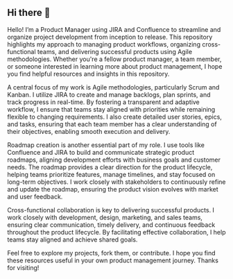## Hi there 👋

Hello! I’m a Product Manager using JIRA and Confluence to streamline and organize project development from inception to release. This repository highlights my approach to managing product workflows, organizing cross-functional teams, and delivering successful products using Agile methodologies. Whether you're a fellow product manager, a team member, or someone interested in learning more about product management, I hope you find helpful resources and insights in this repository.

A central focus of my work is Agile methodologies, particularly Scrum and Kanban. I utilize JIRA to create and manage backlogs, plan sprints, and track progress in real-time. By fostering a transparent and adaptive workflow, I ensure that teams stay aligned with priorities while remaining flexible to changing requirements. I also create detailed user stories, epics, and tasks, ensuring that each team member has a clear understanding of their objectives, enabling smooth execution and delivery.

Roadmap creation is another essential part of my role. I use tools like Confluence and JIRA to build and communicate strategic product roadmaps, aligning development efforts with business goals and customer needs. The roadmap provides a clear direction for the product lifecycle, helping teams prioritize features, manage timelines, and stay focused on long-term objectives. I work closely with stakeholders to continuously refine and update the roadmap, ensuring the product vision evolves with market and user feedback.

Cross-functional collaboration is key to delivering successful products. I work closely with development, design, marketing, and sales teams, ensuring clear communication, timely delivery, and continuous feedback throughout the product lifecycle. By facilitating effective collaboration, I help teams stay aligned and achieve shared goals.

Feel free to explore my projects, fork them, or contribute. I hope you find these resources useful in your own product management journey. Thanks for visiting!
